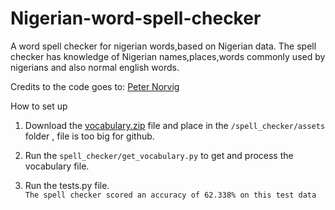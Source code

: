 # Nigerian-word-spell-checker
A word spell checker for nigerian words,based on Nigerian data. The spell checker has knowledge of Nigerian names,places,words commonly used by nigerians and also normal english words.

Credits to the code goes to: <a href="http://norvig.com/spell-correct.html">Peter Norvig</a>



How to set up<br>
1) Download the <a href="https://drive.google.com/file/d/10vsgGa-LBkrHUIoSfet8hRJSQlP_mlxt/view?usp=sharing">vocabulary.zip</a> file and place in the `/spell_checker/assets` folder , file is too big for github.

2) Run the `spell_checker/get_vocabulary.py` to get and process the vocabulary file.

3) Run the tests.py file.<br>
`The spell checker scored an accuracy of 62.338% on this test data`
